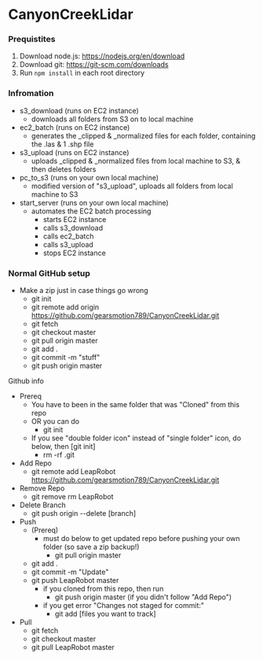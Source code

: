 # CanyonCreekLidar

### Prequistites
1. Download node.js: https://nodejs.org/en/download
2. Download git: https://git-scm.com/downloads
3. Run ```npm install``` in each root directory

### Infromation
- s3_download (runs on EC2 instance)
  - downloads all folders from S3 on to local machine
- ec2_batch (runs on EC2 instance)
  - generates the _clipped & _normalized files for each folder, containing the .las & 1 .shp file
- s3_upload (runs on EC2 instance)
  - uploads _clipped & _normalized files from local machine to S3, & then deletes folders
- pc_to_s3 (runs on your own local machine)
  - modified version of "s3_upload", uploads all folders from local machine to S3
- start_server (runs on your own local machine)
  - automates the EC2 batch processing
    - starts EC2 instance
    - calls s3_download
    - calls ec2_batch
    - calls s3_upload
    - stops EC2 instance

### Normal GitHub setup

- Make a zip just in case things go wrong
  - git init
  - git remote add origin https://github.com/gearsmotion789/CanyonCreekLidar.git
  - git fetch
  - git checkout master
  - git pull origin master
  - git add .
  - git commit -m "stuff"
  - git push origin master

Github info

- Prereq
  - You have to been in the same folder that was "Cloned" from this repo
  - OR you can do
    - git init
  - If you see "double folder icon" instead of "single folder" icon, do below, then [git init]
    - rm -rf .git
- Add Repo
  - git remote add LeapRobot https://github.com/gearsmotion789/CanyonCreekLidar.git
- Remove Repo
  - git remove rm LeapRobot
- Delete Branch
  - git push origin --delete [branch]
- Push
  - (Prereq)
    - must do below to get updated repo before pushing your own folder (so save a zip backup!)
      - git pull origin master
  - git add .
  - git commit -m "Update"
  - git push LeapRobot master
    - if you cloned from this repo, then run
      - git push origin master (if you didn't follow "Add Repo")
    - if you get error "Changes not staged for commit:"
      - git add [files you want to track]
- Pull
  - git fetch
  - git checkout master
  - git pull LeapRobot master
